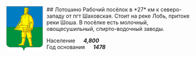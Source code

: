 <!--2022-07-26 00:58:24-->
<img src="./Lotoshino.png" width="96px" align=left style="margin-right:10px">
## Лотошино
Рабочий посёлок в *27* км к северо-западу от пгт Шаховская.
Стоит на реке Лобь, притоке реки Шоша.
В посёлке есть молочный, овощесушильный, спирто-водочный заводы.

Население &emsp; ***4,800*** &emsp;<br>
Год&nbsp;основания &emsp; ***1478***